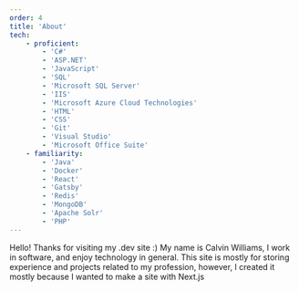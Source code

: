 ```yaml
---
order: 4
title: 'About'
tech:
    - proficient:
        - 'C#'
        - 'ASP.NET'
        - 'JavaScript'
        - 'SQL'
        - 'Microsoft SQL Server'
        - 'IIS'
        - 'Microsoft Azure Cloud Technologies'
        - 'HTML'
        - 'CSS'
        - 'Git'
        - 'Visual Studio'
        - 'Microsoft Office Suite'
    - familiarity:
        - 'Java'
        - 'Docker'
        - 'React'
        - 'Gatsby'
        - 'Redis'
        - 'MongoDB'
        - 'Apache Solr'
        - 'PHP'
---
```


Hello! Thanks for visiting my .dev site :) My name is Calvin Williams, I work in software, and enjoy technology in general.
This site is mostly for storing experience and projects related to my profession, however, I created it mostly because I wanted to make a site with Next.js